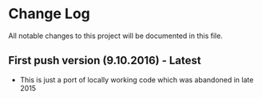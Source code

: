 # Change Log
All notable changes to this project will be documented in this file.

## First push version (9.10.2016) - Latest
- This is just a port of locally working code which was abandoned in late 2015
